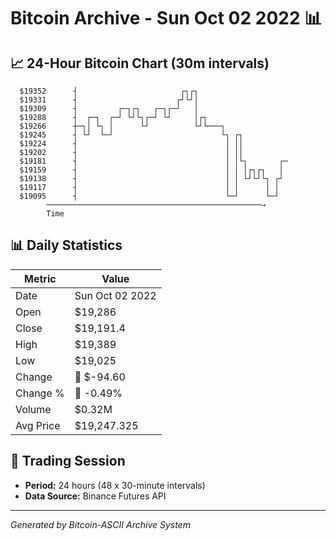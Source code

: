 # Bitcoin Archive - Sun Oct 02 2022 📊

## 📈 24-Hour Bitcoin Chart (30m intervals)

```
  $19352      ┤                       ┌┐┌┐                     
  $19331      ┤                      ┌┘└┘│                     
  $19309      ┤         ┌─┐┌┐   ┌─┐┌─┘   │                     
  $19288      ┤  ┌─┐  ┌─┘ └┘└┐┌─┘ └┘     │┌┐                   
  $19266      ┼─┐│ └┐ │      └┘          └┘└───┐               
  $19245      ┤ └┘  └─┘                        └┐ ┌┐           
  $19224      ┤                                 │ ││           
  $19202      ┤                                 │ ││           
  $19181      ┤                                 │ │└┐       ┌─ 
  $19159      ┤                                 │ │ │┌┐┌┐   │  
  $19138      ┤                                 │ │ └┘└┘└┐ ┌┘  
  $19117      ┤                                 │ │      │ │   
  $19095      ┤                                 └─┘      └─┘   
        ────────────────────────────────────────────────→
        Time
```

## 📊 Daily Statistics

| Metric | Value |
|--------|-------|
| Date | Sun Oct 02 2022 |
| Open | $19,286 |
| Close | $19,191.4 |
| High | $19,389 |
| Low | $19,025 |
| Change | 🔴 $-94.60 |
| Change % | 🔴 -0.49% |
| Volume | $0.32M |
| Avg Price | $19,247.325 |

## 📅 Trading Session

- **Period:** 24 hours (48 x 30-minute intervals)
- **Data Source:** Binance Futures API

---
*Generated by Bitcoin-ASCII Archive System*

